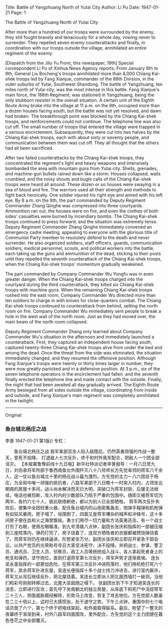 Title: Battle of Yangzhuang North of Yutai City
Author: Li Pu
Date: 1947-01-21
Page: 1

The Battle of Yangzhuang North of Yutai City

After more than a hundred of our troops were surrounded by the enemy, they still fought bravely and tenaciously for a whole day, vowing never to surrender.
They repelled seven enemy counterattacks and finally, in coordination with our troops outside the village, annihilated an entire regiment of the enemy.

[Dispatch from the Jilu Yu Front, this newspaper, 19th] Special correspondent Li Pu of Xinhua News Agency reports: From January 8th to 9th, General Liu Bocheng's troops annihilated more than 8,000 Chiang Kai-shek troops led by Fang Xianjue, commander of the 88th Division, in the outer suburbs of Yutai, Southwest Shandong. The battle of Yangzhuang, ten miles north of Yutai city, was the most intense in this battle. Fang Xianjue's main force, the 186th Regiment, was stationed in Yangzhuang, being the only stubborn resister in the overall situation. A certain unit of the Eighth Route Army broke into the village at 11 p.m. on the 8th, occupied more than a dozen houses facing south, but the battle was not yet resolved, and dawn had broken. The breakthrough point was blocked by the Chiang Kai-shek troops, and reinforcements could not continue. The telephone line was also cut off. The small number of troops that entered the village were trapped in a serious encirclement. Subsequently, they were cut into two halves by the Chiang Kai-shek troops, each with about sixty or seventy people, and communication between them was cut off. They all thought that the others had all been sacrificed.

After two failed counterattacks by the Chiang Kai-shek troops, they concentrated the regiment's light and heavy weapons and intensively bombarded the area with mountain guns from Yutai city. Shells, grenades, and machine-gun bullets rained down like a storm. Houses collapsed, walls crumbled, and the noisy shouts and bugle calls of the Chiang Kai-shek troops were heard all around. These dozen or so houses were swaying in a sea of blood and fire. The warriors used all their strength and methods to fight back heroically. One soldier injured his right eye and aimed with his left eye. By 8 a.m. on the 9th, the part commanded by Deputy Regiment Commander Zhang Qinghe was compressed into three courtyards. Ammunition ran out, the houses were on fire, and even the clothes of both sides' casualties were burned by incendiary bombs. The Chiang Kai-shek troops continued to press forward, and the situation was extremely tense. Deputy Regiment Commander Zhang Qinghe immediately convened an emergency cadre meeting, appealing to everyone with the glorious title of Communist Party member to resolutely defend to the death and never surrender. He also organized soldiers, staff officers, guards, communication soldiers, medical personnel, scouts, and political workers into the battle, each taking up the guns and ammunition of the dead, sticking to their posts until they repelled the seventh counterattack of the Chiang Kai-shek troops, when the Chiang Kai-shek troops' momentum gradually weakened.

The part commanded by Company Commander Wu Yongfu was in even greater danger. When the Chiang Kai-shek troops charged into the courtyard during the third counterattack, they killed six Chiang Kai-shek troops with machine guns. When the remaining Chiang Kai-shek troops rushed into the east room, Company Commander Wu directed more than ten soldiers to charge in with knives for close-quarters combat. The Chiang Kai-shek troops continued to counterattack from behind, setting the north room on fire. Company Commander Wu immediately sent people to break a hole in the west wall of the north room. Just as they had moved over, the main beam of the north room collapsed.

Deputy Regiment Commander Zhang only learned about Company Commander Wu's situation in the afternoon and immediately launched a counterattack. First, they captured an independent house facing south, captured twenty-three Chiang Kai-shek troops alive from under the bed and among the dead. Once the threat from the side was eliminated, the situation immediately changed, and they resumed the offensive position. Although Fang Xianjue's troops were twenty or thirty times larger in number, they were now greatly panicked and in a defensive position. At 3 p.m., six of the seven telephone operators in the encirclement had fallen, and the seventh finally erected the telephone line and made contact with the outside. Finally, the night that had been awaited all day gradually arrived. The Eighth Route Army besieged from all sides outside the village, coordinating from inside and outside, and Fang Xianjue's main regiment was completely annihilated in the twilight.



<hr /> 

Original: 


### 鱼台城北杨庄之战
李普
1947-01-21
第1版()
专栏：

　　鱼台城北杨庄之战
    我军某部百余人陷入敌围后，仍然英勇顽强的作战一整天，誓死不投降，
    打退敌人七次反扑，终于和村外我军配合，把敌人一个团全部消灭。
    【本报冀鲁豫前线十九日电】新华社特派记者李普报导：一月八日至九日，刘伯承将军所部于鲁西南鱼台外围歼灭八十八师师长方先觉率领的蒋军八千余人，这一仗以鱼台城北十里的杨庄战斗最为激烈。方先觉的主力一八六团驻于杨庄，为全局中唯一顽强的抵抗者，八路军某部于八日晚十一时突入村内，占领坐北朝南的房屋十多间，战斗尚未解决而天已大明，突破口为蒋军封锁，后援无法继续，电话也被剪断，攻入村内的少数部队乃陷于严重的包围中。随即又被蒋军切为两半，各约六七十人，彼此联络断绝，都以为别人已全部牺牲。
    蒋军两次反扑失败后，便集中全团轻重火器，配合鱼台城内的山炮密集轰击，炮弹手榴弹和机枪弹有如狂风暴雨，房子塌了，垣围倒了，四面又是蒋军嘈杂的喊声和冲锋号，这十多间房子便在血和火之海里飘摇。勇士们用尽一切力量和方法英勇还击，有一个战士打伤了右眼，便用左眼瞄准。到九号清晨八点钟，副团长张庆和指挥的一部被压缩到三座院落内，弹药打完了，房子烧着了，连双方牺牲者的衣服都被燃烧弹烧着了。而蒋军则仍在继续逼进，形势紧张万分。副团长张庆和立即召开紧急干部会议，以共产党员的光荣称号号召大家坚决死守，决不投降。并把战士、参谋、警卫员、通讯员、卫生人员、侦察员、政工人员等统统组入战斗，各人拿起死者身上的枪支和弹药，坚守岗位，直到打退蒋军第七次反扑，蒋军声势才逐渐衰竭。
    连长吴永富指挥的一部更加危险，在蒋军第三次反扑冲进院落时，他们用机枪打死六个蒋军，其余蒋军扑进东屋，吴连长便指挥十多个战士持刀冲进去，进行室内厮杀，蒋军又从背后继续反扑，把北屋烧着。吴连长立即派人把北屋西墙打一破洞，当他们和彩号刚刚转移过去，北屋大梁就随之塌下。
    张副团长到下午才知道吴连长的消息，立即进行反攻；首先夺下坐南朝北的独立房屋，从床底下和死尸中活捉蒋军二十三人，侧面威胁既经解除，形势马上改变，恢复了攻击地位。方先觉部人数虽在二三十倍以上，这时已大感慌张，处于退守之势。下午三点钟，重围中的七个电话员倒了六个，第七个终于把电线架起，和外面取得联系。最后，盼望了一整天的夜幕终于渐渐到来，村外八路军四面围攻，里外配合，方先觉的这个主力团便在暮色苍茫之中全部覆灭。
